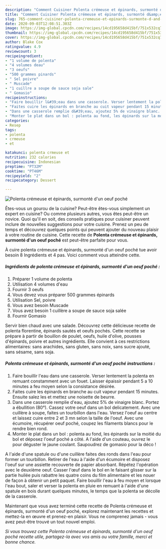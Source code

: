 ```yaml
---
description: "Comment Cuisiner Polenta crémeuse et épinards, surmonté d&amp;#39;un oeuf poché"
title: "Comment Cuisiner Polenta crémeuse et épinards, surmonté d&amp;#39;un oeuf poché"
slug: 765-comment-cuisiner-polenta-cremeuse-et-epinards-surmonte-d-and-39-un-oeuf-poche
date: 2020-09-03T12:08:51.303Z
image: https://img-global.cpcdn.com/recipes/14cd195658d415bf/751x532cq70/polenta-cremeuse-et-epinards-surmonte-dun-oeuf-poche-photo-principale-de-la-recette.jpg
thumbnail: https://img-global.cpcdn.com/recipes/14cd195658d415bf/751x532cq70/polenta-cremeuse-et-epinards-surmonte-dun-oeuf-poche-photo-principale-de-la-recette.jpg
cover: https://img-global.cpcdn.com/recipes/14cd195658d415bf/751x532cq70/polenta-cremeuse-et-epinards-surmonte-dun-oeuf-poche-photo-principale-de-la-recette.jpg
author: Blake Cox
ratingvalue: 4.9
reviewcount: 3
recipeingredient:
- "1 volume de polenta"
- "4 volumes deau"
- "3 oeufs"
- "500 grammes pinards"
- " Sel poivre"
- " Muscade"
- "1 cuillre a soupe de sauce soja sale"
- " Gomasio"
recipeinstructions:
- "Faire bouillir l&#39;eau dans une casserole. Verser lentement la polenta en remuant constamment avec un fouet. Laisser épaissir pendant 5 a 10 minutes a feu moyen selon la consistance désirée."
- "Faites cuire les épinards en branche au cuit vapeur pendant 15 minutes. Ensuite salez les et mettez une noisette de beurre."
- "Dans une casserole remplie d&#39;eau, ajoutez 5% de vinaigre blanc. Portez a ébullition (80°). Cassez votre oeuf dans un bol delicatement. Avec une cuillère à soupe, faites un tourbillon dans l&#39;eau. Versez l&#39;oeuf au centre et laissez cuire entre 2 et 3 mn selon la taille de l&#39;oeuf. Avec une écumoire, récupérer oeuf poché, coupez les filaments blancs pour le rendre bien rond."
- "Monter le plat dans un bol : polenta au fond, les épinards sur la moitié du bol et déposez l&#39;oeuf poché a côté. A l&#39;aide d&#39;un couteau, ouvrez le pour déguster le jaune coulant. Saupoudrez de gomasio pour la déco !"
categories:
- Resep
tags:
- polenta
- crmeuse
- et

katakunci: polenta crmeuse et 
nutrition: 232 calories
recipecuisine: Indonesian
preptime: "PT32M"
cooktime: "PT46M"
recipeyield: "2"
recipecategory: Dessert

---
```



![Polenta crémeuse et épinards, surmonté d&#39;un oeuf poché](https://img-global.cpcdn.com/recipes/14cd195658d415bf/751x532cq70/polenta-cremeuse-et-epinards-surmonte-dun-oeuf-poche-photo-principale-de-la-recette.jpg)

Êtes-vous un gourou de la cuisine? Peut-être êtes-vous simplement un expert en cuisine? Ou comme plusieurs autres, vous êtes peut-être un novice. Quoi qu'il en soit, des conseils pratiques pour cuisiner peuvent inclure de nouvelles suggestions pour votre cuisine. Prenez un peu de temps et découvrez quelques points qui peuvent ajouter du nouveau plaisir à votre routine de cuisine. Cette recette de <strong> Polenta crémeuse et épinards, surmonté d&#39;un oeuf poché </strong> est peut-être parfaite pour vous.

<!--inarticleads1-->

À cuire polenta crémeuse et épinards, surmonté d&#39;un oeuf poché tue avoir besoin 8 Ingrédients et 4 pas. Voici comment vous atteindre cette.

##### Ingrédients de polenta crémeuse et épinards, surmonté d&#39;un oeuf poché :

1. Préparer 1 volume de polenta
1. Utilisation 4 volumes d&#39;eau
1. Fournir 3 oeufs
1. Vous devez vous préparer 500 grammes épinards
1. Utilisation  Sel, poivre
1. Vous avez besoin  Muscade
1. Vous avez besoin 1 cuillère a soupe de sauce soja salée
1. Fournir  Gomasio


Servir bien chaud avec une salade. Découvrez cette délicieuse recette de polenta florentine, épinards sautés et oeufs pochés. Cette recette se prépare à partir de bouillon de poulet, oeufs, huile d&#39;olive, pousses d&#39;épinards, poivre et autres ingrédients. Elle convient à ces restrictions alimentaires: sans arachides, sans gluten, sans noix, sans sucre ajouté, sans sésame, sans soja. 

<!--inarticleads2-->

##### Polenta crémeuse et épinards, surmonté d&#39;un oeuf poché instructions :

1. Faire bouillir l&#39;eau dans une casserole. Verser lentement la polenta en remuant constamment avec un fouet. Laisser épaissir pendant 5 a 10 minutes a feu moyen selon la consistance désirée.
1. Faites cuire les épinards en branche au cuit vapeur pendant 15 minutes. Ensuite salez les et mettez une noisette de beurre.
1. Dans une casserole remplie d&#39;eau, ajoutez 5% de vinaigre blanc. Portez a ébullition (80°). Cassez votre oeuf dans un bol delicatement. Avec une cuillère à soupe, faites un tourbillon dans l&#39;eau. Versez l&#39;oeuf au centre et laissez cuire entre 2 et 3 mn selon la taille de l&#39;oeuf. Avec une écumoire, récupérer oeuf poché, coupez les filaments blancs pour le rendre bien rond.
1. Monter le plat dans un bol : polenta au fond, les épinards sur la moitié du bol et déposez l&#39;oeuf poché a côté. A l&#39;aide d&#39;un couteau, ouvrez le pour déguster le jaune coulant. Saupoudrez de gomasio pour la déco !


A l&#39;aide d&#39;une spatule ou d&#39;une cuillère faites des ronds dans l&#39;eau pour former un tourbillon. Retirer de l&#39;eau à l&#39;aide d&#39;un écumoire et disposez l&#39;oeuf sur une assiette recouverte de papier absorbant. Répétez l&#39;opération avec le deuxième oeuf. Casser l&#39;œuf dans le bol en le faisant glisser sur la partie huilée puis rabattre les quatre coins du film alimentaire et les nouer de façon à obtenir un petit paquet. Faire bouillir l&#39;eau à feu moyen et lorsque l&#39;eau bout, saler et verser la polenta en pluie en remuant à l&#39;aide d&#39;une spatule en bois durant quelques minutes, le temps que la polenta se décolle de la casserole. 

<!--inarticleads1-->

<p>
Maintenant que vous avez terminé cette recette de Polenta crémeuse et épinards, surmonté d&#39;un oeuf poché, explorez maintenant les recettes et mettez-la en œuvre et prenez-en plaisir. Vous ne comprenez jamais - vous avez peut-être trouvé un tout nouvel emploi.
</p>

<p>
<i>Si vous trouvez cette Polenta crémeuse et épinards, surmonté d&#39;un oeuf poché recette utile, partagez-la avec vos amis ou votre famille, merci et bonne chance.</i>
</p>
